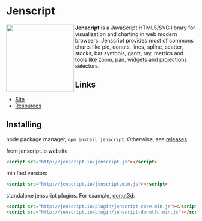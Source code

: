 # Jenscript

<a href="http://jenscript.io"><img width="180" height="180" src="http://jenscript.io/svg/jenscript.svg"  align="left"></a>
**Jenscript** is a JavaScript HTML5/SVG library for visualization and charting in web modern browsers. Jenscript provides most of commons charts
like pie, donuts, lines, spline, scatter, stocks, bar symbols, gantt, ray, metrics and tools like zoom, pan, widgets and projections selectors.   
  
  

## Links

* [Site](http://jenscript.io)
* [Resources](http://jenscript.io/jenscript/charts/samples/)

## Installing

node package manager, `npm install jenscript`. Otherwise, see [releases](https://github.com/sjanaud/jenscript/releases).


from jenscript.io website

```html
<script src="http://jenscript.io/jenscript.js"></script>
```

minified version:

```html
<script src="http://jenscript.io/jenscript.min.js"></script>
```

standalone jenscript plugins. For example, [donut3d](https://github.com/sjanaud/jenscript/tree/master/src/plugins/donut3d):

```html
<script src="http://jenscript.io/plugin/jenscript-core.min.js"></script>
<script src="http://jenscript.io/plugin/jenscript-donut3d.min.js"></script>
```



